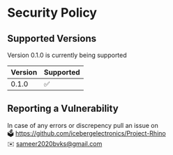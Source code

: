 # Security Policy

## Supported Versions

Version 0.1.0 is currently being supported

| Version | Supported          |
| ------- | ------------------ |
| 0.1.0  | :white_check_mark: |

## Reporting a Vulnerability

In case of any errors or discrepency pull an issue on
<br>
🗳️ https://github.com/icebergelectronics/Project-Rhino 
<br>
✉️ sameer2020bvks@gmail.com
